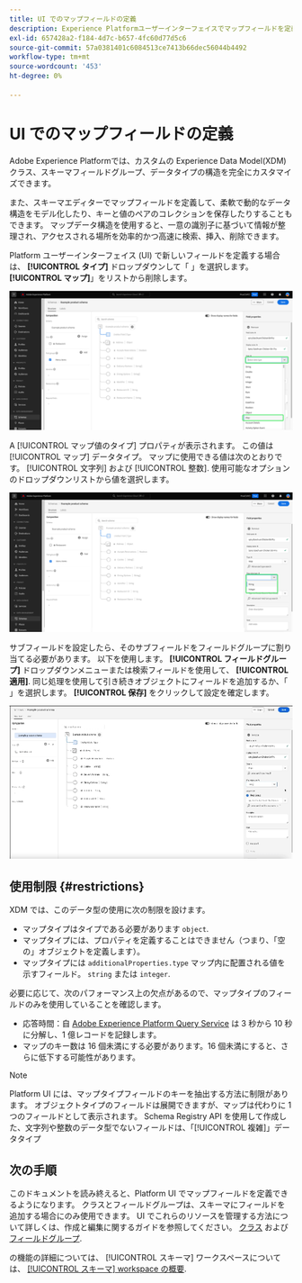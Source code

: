 ```yaml
---
title: UI でのマップフィールドの定義
description: Experience Platformユーザーインターフェイスでマップフィールドを定義する方法を説明します。
exl-id: 657428a2-f184-4d7c-b657-4fc60d77d5c6
source-git-commit: 57a0381401c6084513ce7413b66dec56044b4492
workflow-type: tm+mt
source-wordcount: '453'
ht-degree: 0%

---
```


# UI でのマップフィールドの定義

Adobe Experience Platformでは、カスタムの Experience Data Model(XDM) クラス、スキーマフィールドグループ、データタイプの構造を完全にカスタマイズできます。

また、スキーマエディターでマップフィールドを定義して、柔軟で動的なデータ構造をモデル化したり、キーと値のペアのコレクションを保存したりすることもできます。 マップデータ構造を使用すると、一意の識別子に基づいて情報が整理され、アクセスされる場所を効率的かつ高速に検索、挿入、削除できます。

Platform ユーザーインターフェイス (UI) で新しいフィールドを定義する場合は、 **[!UICONTROL タイプ]** ドロップダウンして「 」を選択します。**[!UICONTROL マップ]**」をリストから削除します。

![「タイプ」ドロップダウンと「マップ」値がハイライト表示されたスキーマエディター。](../../images/ui/fields/special/map.png)

A [!UICONTROL マップ値のタイプ] プロパティが表示されます。 この値は [!UICONTROL マップ] データタイプ。 マップに使用できる値は次のとおりです。 [!UICONTROL 文字列] および [!UICONTROL 整数]. 使用可能なオプションのドロップダウンリストから値を選択します。

![スキーマエディターと [!UICONTROL マップ値のタイプ] ドロップダウンがハイライトされました。](../../images/ui/fields/special/map-value-type.png)

サブフィールドを設定したら、そのサブフィールドをフィールドグループに割り当てる必要があります。 以下を使用します。 **[!UICONTROL フィールドグループ]** ドロップダウンメニューまたは検索フィールドを使用して、 **[!UICONTROL 適用]**. 同じ処理を使用して引き続きオブジェクトにフィールドを追加するか、「 」を選択します。 **[!UICONTROL 保存]** をクリックして設定を確定します。

![適用されるフィールドグループの選択と設定の記録。](../../images/ui/fields/special/assign-to-field-group.gif)

## 使用制限 {#restrictions}

XDM では、このデータ型の使用に次の制限を設けます。

* マップタイプはタイプである必要があります `object`.
* マップタイプには、プロパティを定義することはできません（つまり、「空の」オブジェクトを定義します）。
* マップタイプには `additionalProperties.type` マップ内に配置される値を示すフィールド。 `string` または `integer`.

必要に応じて、次のパフォーマンス上の欠点があるので、マップタイプのフィールドのみを使用していることを確認します。

* 応答時間：自 [Adobe Experience Platform Query Service](../../../query-service/home.md) は 3 秒から 10 秒に分解し、1 億レコードを記録します。
* マップのキー数は 16 個未満にする必要があります。16 個未満にすると、さらに低下する可能性があります。

>[!NOTE]
>
>Platform UI には、マップタイプフィールドのキーを抽出する方法に制限があります。 オブジェクトタイプのフィールドは展開できますが、マップは代わりに 1 つのフィールドとして表示されます。 Schema Registry API を使用して作成した、文字列や整数のデータ型でないフィールドは、「[!UICONTROL 複雑]」データタイプ

## 次の手順

このドキュメントを読み終えると、Platform UI でマップフィールドを定義できるようになります。 クラスとフィールドグループは、スキーマにフィールドを追加する場合にのみ使用できます。 UI でこれらのリソースを管理する方法について詳しくは、作成と編集に関するガイドを参照してください。 [クラス](../resources/classes.md) および [フィールドグループ](../resources/field-groups.md).

の機能の詳細については、 [!UICONTROL スキーマ] ワークスペースについては、 [[!UICONTROL スキーマ] workspace の概要](../overview.md).
